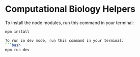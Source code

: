 # Computational Biology Helpers

To install the node modules, run this command in your terminal:
```bash
npm install

To run in dev mode, run this command in your terminal:
```bash
npm run dev
